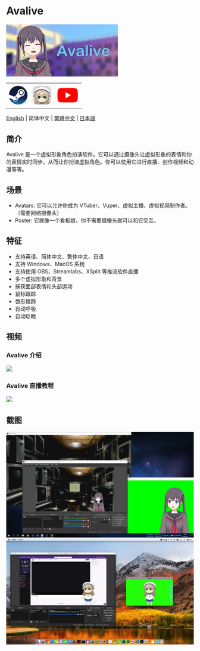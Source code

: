 # Avalive

<img src="./Assets/Resources/Avalive-460x215.png" width = "300"/>
<table>
    <tr>
        <td>
            <a><img src="https://raw.githubusercontent.com/avamoe/Avalive/master/Assets/Resources/Steam-logo.png" height = "50"></a>
        </td>
        <td>
            <a href="https://ava.moe/" target="_blank"><img src="https://raw.githubusercontent.com/avamoe/Avalive/master/Assets/Resources/Avalive-logo.png" height = "50"></a>
        </td>
        <td>
            <a href="https://www.youtube.com/channel/UCv8I7x73RXZjGImJvMS6DbQ" target="_blank"><img src="https://raw.githubusercontent.com/avamoe/Avalive/master/Assets/Resources/YouTube-logo.png" height = "60"></a>
        </td>
    </tr>
</table>

[English](README.md) | 简体中文 | [繁體中文](README_zh-Hant.md) | [日本語](README_ja.md)

## 简介

Avalive 是一个虚拟形象角色扮演软件。它可以通过摄像头让虚拟形象的表情和你的表情实时同步，从而让你扮演虚拟角色。你可以使用它进行直播、创作视频和动漫等等。

## 场景

* Avatars: 它可以允许你成为 VTuber、Vuper、虚拟主播、虚拟视频制作者。（需要网络摄像头）
* Poster: 它就像一个看板娘，你不需要摄像头就可以和它交互。

## 特征

* 支持英语、简体中文、繁体中文、日语
* 支持 Windows、MacOS 系统
* 支持使用 OBS、Streamlabs、XSplit 等推流软件直播
* 多个虚拟形象和背景
* 捕获面部表情和头部运动
* 鼠标跟踪
* 唇形跟踪
* 自动呼吸
* 自动眨眼

## 视频

### Avalive 介绍

[![](https://img.youtube.com/vi/Gjs19vlBNWY/0.jpg)](https://www.youtube.com/watch?v=Gjs19vlBNWY&list=PL0x0SdqY3V3GVIQDjjevth4u0r76lcVWq)

### Avalive 直播教程

[![](https://img.youtube.com/vi/P6QszXUa7So/0.jpg)](https://www.youtube.com/watch?v=P6QszXUa7So&list=PL0x0SdqY3V3GVIQDjjevth4u0r76lcVWq&index=2)


## 截图

<img src="./Assets/Resources/Avalive-Windows.jpg" width = "960"/>
<img src="./Assets/Resources/Avalive-MacOS.jpg" width = "960"/>